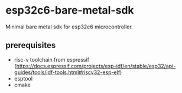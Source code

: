 # esp32c6-bare-metal-sdk
Minimal bare metal sdk for esp32c6 microcontroller.

## prerequisites
- risc-v toolchain from espressif (https://docs.espressif.com/projects/esp-idf/en/stable/esp32/api-guides/tools/idf-tools.html#riscv32-esp-elf)
- esptool
- cmake
  


